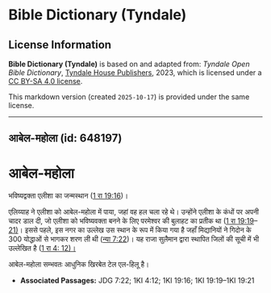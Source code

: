 # Bible Dictionary (Tyndale)

## License Information

**Bible Dictionary (Tyndale)** is based on and adapted from: _Tyndale Open Bible Dictionary_, [Tyndale House Publishers](https://tyndaleopenresources.com/), 2023, which is licensed under a [CC BY-SA 4.0 license](https://creativecommons.org/licenses/by-sa/4.0/legalcode.en).

This markdown version (created `2025-10-17`) is provided under the same license.



--------------------------------

## आबेल-महोला (id: 648197)

आबेल\-महोला
===========

भविष्यद्वक्ता एलीशा का जन्मस्थान ([1 रा 19:16](https://ref.ly/1Kgs19:16))।

एलिय्याह ने एलीशा को आबेल\-महोला में पाया, जहां वह हल चला रहे थे। उन्होंने एलीशा के कंधों पर अपनी चादर डाल दी, जो एलीशा को भविष्यवक्ता बनने के लिए परमेश्वर की बुलाहट का प्रतीक था ([1 रा 19:19](https://ref.ly/1Kgs19:19-1Kgs19:21)–[21\)](https://ref.ly/1Kgs19:19-1Kgs19:21)। इससे पहले, इस नगर का उल्लेख उस स्थान के रूप में किया गया है जहाँ मिद्यानियों ने गिदोन के 300 योद्धाओं से भागकर शरण ली थी ([न्या 7:22](https://ref.ly/Judg7:22))। यह राजा सुलैमान द्वारा स्थापित जिलों की सूची में भी उल्लेखित है ([1 रा 4: 12\)।](https://ref.ly/1Kgs4:12)

आबेल\-महोला सम्भवतः आधुनिक खिरबेत टेल एल\-हिलू है।

* **Associated Passages:** JDG 7:22; 1KI 4:12; 1KI 19:16; 1KI 19:19–1KI 19:21

